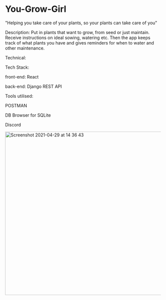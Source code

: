 # You-Grow-Girl

"Helping you take care of your plants, so your plants can take care of you"

Description: Put in plants that want to grow, from seed or just maintain. Receive instructions on ideal sowing, watering etc. Then the app keeps track of what plants you have and gives reminders for when to water and other maintenance.

Technical: 

Tech Stack: 

front-end: React

back-end: Django REST API

Tools utilised: 

POSTMAN

DB Browser for SQLite

Discord

<img width="529" alt="Screenshot 2021-04-29 at 14 36 43" src="https://user-images.githubusercontent.com/68763259/116760579-32e38380-aa0d-11eb-8c42-e9ca96d5faed.png">
